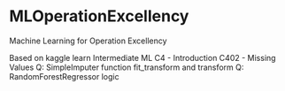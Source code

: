 # MLOperationExcellency
Machine Learning for Operation Excellency

Based on kaggle learn
Intermediate ML 
C4      -   Introduction
C402    -   Missing Values
            Q:  SimpleImputer function fit_transform and transform
            Q:  RandomForestRegressor logic